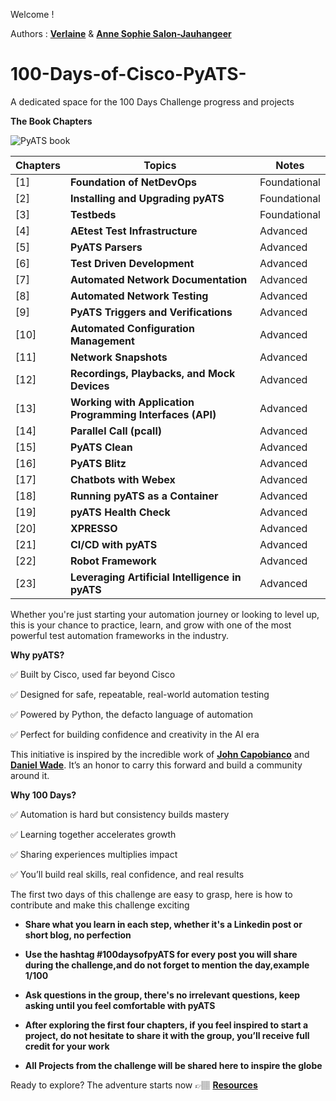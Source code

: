 Welcome ! 

Authors : [**Verlaine**](https://www.linkedin.com/in/verlaine-j-muhungu-363507b2/) & [**Anne Sophie Salon-Jauhangeer**](https://www.linkedin.com/in/anne-sophie-salon-jauhangeer-3a9a2a259/)
 

# 100-Days-of-Cisco-PyATS-
A dedicated space for the 100 Days Challenge progress and projects

**The Book Chapters**

![PyATS book](https://github.com/user-attachments/assets/7d07ddca-2456-4e88-bdc1-a1d257312757)

| Chapters  | Topics                       | Notes |
|-----------|------------------------------|-------|
| [1]  |**Foundation of NetDevOps** | Foundational|
| [2]  |**Installing and Upgrading pyATS** | Foundational|
| [3]  |**Testbeds** | Foundational |
| [4]  |**AEtest Test Infrastructure** | Advanced |
| [5]  |**PyATS Parsers** | Advanced |
| [6]  |**Test Driven Development** | Advanced |
| [7]  |**Automated Network Documentation** | Advanced |
| [8]  |**Automated Network Testing** | Advanced |
| [9]  |**PyATS Triggers and Verifications** | Advanced |
| [10] |**Automated Configuration Management** | Advanced |
| [11] |**Network Snapshots** | Advanced |
| [12] |**Recordings, Playbacks, and Mock Devices** | Advanced |
| [13] |**Working with Application Programming Interfaces (API)** | Advanced |
| [14] |**Parallel Call (pcall)** | Advanced |
| [15] |**PyATS Clean** | Advanced |
| [16] |**PyATS Blitz** | Advanced |
| [17] |**Chatbots with Webex** | Advanced |
| [18] |**Running pyATS as a Container** | Advanced |
| [19] |**pyATS Health Check** | Advanced |
| [20] |**XPRESSO** | Advanced |
| [21] |**CI/CD with pyATS** | Advanced |
| [22] |**Robot Framework** | Advanced |
| [23] |**Leveraging Artificial Intelligence in pyATS** | Advanced |


Whether you're just starting your automation journey or looking to level up, this is your chance to practice, learn, and grow with one of the most powerful test automation frameworks in the industry.

**Why pyATS?**

:white_check_mark: Built by Cisco, used far beyond Cisco

:white_check_mark: Designed for safe, repeatable, real-world automation testing

:white_check_mark: Powered by Python, the defacto language of automation

:white_check_mark: Perfect for building confidence and creativity in the AI era

This initiative is inspired by the incredible work of **[John Capobianco](https://github.com/automateyournetwork)** and **[Daniel Wade](https://github.com/dannywade)**.
It’s an honor to carry this forward and build a community around it.

**Why 100 Days?**

:white_check_mark: Automation is hard but consistency builds mastery

:white_check_mark: Learning together accelerates growth

:white_check_mark: Sharing experiences multiplies impact 

:white_check_mark: You’ll build real skills, real confidence, and real results 


The first two days of this challenge are easy to grasp, here is how to contribute and make this challenge exciting 

- **Share what you learn in each step, whether it's a Linkedin post or short blog, no perfection**

- **Use the hashtag #100daysofpyATS for every post you will share during the challenge,and do not forget to mention the day,example 1/100**

- **Ask questions in the group, there's no irrelevant questions, keep asking until you feel comfortable with pyATS**

- **After exploring the first four chapters, if you feel inspired to start a project, do not hesitate to share it with the group, you’ll receive full credit for your work**

- **All Projects from the challenge will be shared here to inspire the globe**


Ready to explore? The adventure starts now &#128073;&#127997; [**Resources**](https://github.com/verlaine-muhungu/100-Days-of-Cisco-PyATS-/blob/main/Important%20Resources%20%20/pyATS%20resources.md)



